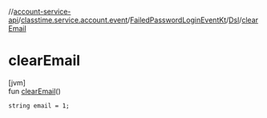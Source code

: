 //[account-service-api](../../../../index.md)/[classtime.service.account.event](../../index.md)/[FailedPasswordLoginEventKt](../index.md)/[Dsl](index.md)/[clearEmail](clear-email.md)

# clearEmail

[jvm]\
fun [clearEmail](clear-email.md)()

<code>string email = 1;</code>
